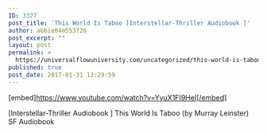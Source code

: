 ```yaml
---
ID: 3327
post_title: 'This World Is Taboo [Interstellar-Thriller Audiobook ]'
author: abbie04m553726
post_excerpt: ""
layout: post
permalink: >
  https://universalflowuniversity.com/uncategorized/this-world-is-taboo-interstellar-thriller-audiobook/
published: true
post_date: 2017-01-31 13:29:59
---
```

[embed]https://www.youtube.com/watch?v=YyuX1FI9HeI[/embed]<br>
<p>[Interstellar-Thriller Audiobook ] This World Is Taboo (by Murray Leinster) SF Audiobook</p>